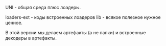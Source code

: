UNI - общая среда плюс лоадеры.

loaders-ext - коды встроенных лоадеров
lib - всякое полезное нужное ценное.

В этой версии мы делаем артефакты (а не папки) и встроенные декодеры в артефакты.